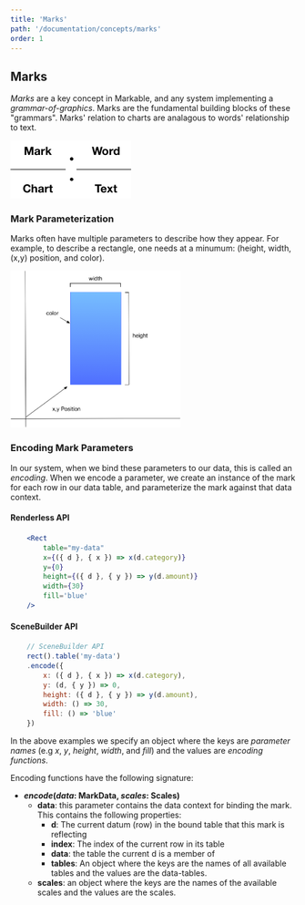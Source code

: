 ```yaml
---
title: 'Marks'
path: '/documentation/concepts/marks'
order: 1
---
```


## Marks

*Marks* are a key concept in Markable, and any system implementing a _grammar-of-graphics_. Marks are the fundamental building blocks of these "grammars". Marks' relation to charts are analagous to words' relationship to text.

![Mark-to-word Analogy](/images/analogy.png)

### Mark Parameterization

Marks often have multiple parameters to describe how they appear. For example, to describe a rectangle, one needs at a minumum: (height, width, (x,y) position, and color).

<img alt="Mark Encoding Example" src="/images/mark_encoding.png" height="275">


### Encoding Mark Parameters

In our system, when we bind these parameters to our data, this is called an _encoding_. When we encode a parameter, we create an instance of the mark for each row in our data table, and parameterize the mark against that data context.

#### Renderless API
```jsx
    <Rect 
        table="my-data"
        x={({ d }, { x }) => x(d.category)}
        y={0}
        height={({ d }, { y }) => y(d.amount)}
        width={30}
        fill='blue'
    />
```

#### SceneBuilder API
```js
    // SceneBuilder API
    rect().table('my-data')
    .encode({
        x: ({ d }, { x }) => x(d.category),
        y: (d, { y }) => 0,
        height: ({ d }, { y }) => y(d.amount),
        width: () => 30,
        fill: () => 'blue'
    })
```

In the above examples we specify an object where the keys are _parameter names_ (e.g _x_, _y_, _height_, _width_, and _fill_) and the values are _encoding functions_. 

Encoding functions have the following signature:

* **_encode_(_data_: MarkData, _scales_: Scales)**
    * __data__: this parameter contains the data context for binding the mark. This contains the following properties:
        * __d__: The current datum (row) in the bound table that this mark is reflecting
        * __index__: The index of the current row in its table
        * __data__: the table the current d is a member of
        * __tables__: An object where the keys are the names of all available tables and the values are the data-tables.
    * __scales__: an object where the keys are the names of the available scales and the values are the scales.